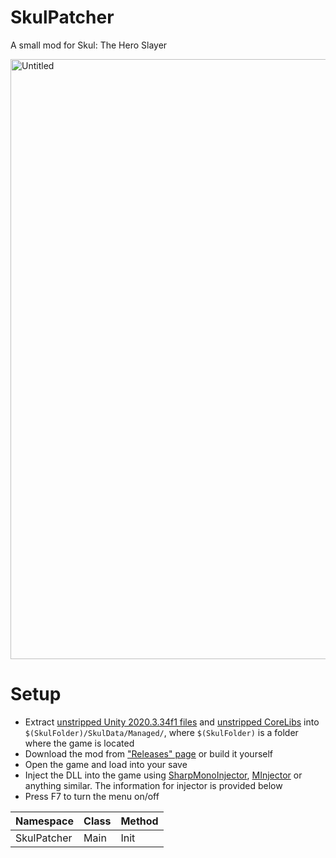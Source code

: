 # SkulPatcher
A small mod for Skul: The Hero Slayer

<img width="960" alt="Untitled" src="https://user-images.githubusercontent.com/45824078/217878024-a5992771-40e2-44dd-9aca-251c6b8c9b1e.png">

# Setup
- Extract [unstripped Unity 2020.3.34f1 files](https://unity.bepinex.dev/libraries/2020.3.34.zip) and [unstripped CoreLibs](https://unity.bepinex.dev/corlibs/2020.3.34.zip) into `$(SkulFolder)/SkulData/Managed/`, where `$(SkulFolder)` is a folder where the game is located
- Download the mod from ["Releases" page](https://github.com/limtis0/SkulPatcher/releases) or build it yourself
- Open the game and load into your save
- Inject the DLL into the game using [SharpMonoInjector](https://github.com/warbler/SharpMonoInjector), [MInjector](https://github.com/EquiFox/MInjector) or anything similar. The information for injector is provided below
- Press F7 to turn the menu on/off

| Namespace | Class | Method |
| --------- | ----- | ------ |
| SkulPatcher | Main | Init |
